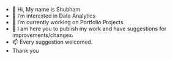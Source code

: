 - 👋 Hi, My name is Shubham
- 👀 I’m interested in Data Analytics
- 🌱 I’m currently working on Portfolio Projects
- 💞 I am here you to publish my work and have suggestions for improvements/changes.
- 📫 Every suggestion welcomed.
- Thank you

<!---
shubhamkarape117/shubhamkarape117 is a ✨ special ✨ repository because its `README.md` (this file) appears on your GitHub profile.
You can click the Preview link to take a look at your changes.
--->
